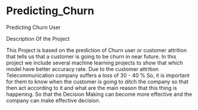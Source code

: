 # Predicting_Churn
Predicting Churn User

Description Of the Project 

   This Project is based on the prediction of Churn user or customer attrition that tells us that a customer is going to be churn in near    future. In this project we include several machine learning projects to show that which model have better accuracy rate.
   Due to the customer attrition Telecommunication company suffers a loss of 30 - 40 %  So, it is important for them to know when the        customer is going to ditch the company  so that then act according to it and what are the main reason that this thing is happening. 
   So that the Decision Making can become more effective and the company can make effective decision.

